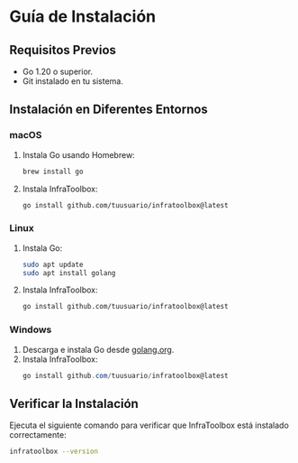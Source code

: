 # Guía de Instalación

## Requisitos Previos
- Go 1.20 o superior.
- Git instalado en tu sistema.

## Instalación en Diferentes Entornos

### macOS
1. Instala Go usando Homebrew:
   ```bash
   brew install go
   ```
2. Instala InfraToolbox:
   ```bash
   go install github.com/tuusuario/infratoolbox@latest
   ```

### Linux
1. Instala Go:
   ```bash
   sudo apt update
   sudo apt install golang
   ```
2. Instala InfraToolbox:
   ```bash
   go install github.com/tuusuario/infratoolbox@latest
   ```

### Windows
1. Descarga e instala Go desde [golang.org](https://golang.org/dl/).
2. Instala InfraToolbox:
   ```powershell
   go install github.com/tuusuario/infratoolbox@latest
   ```

## Verificar la Instalación
Ejecuta el siguiente comando para verificar que InfraToolbox está instalado correctamente:
```bash
infratoolbox --version
```
